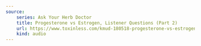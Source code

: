 ```yaml
---
source:
    series: Ask Your Herb Doctor
    title: Progesterone vs Estrogen, Listener Questions (Part 2)
    url: https://www.toxinless.com/kmud-180518-progesterone-vs-estrogen-listener-questions-part2.mp3
    kind: audio
---
```

